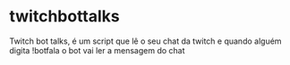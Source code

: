 # twitchbottalks

Twitch bot talks, é um script que lê o seu chat da twitch e quando alguém digita !botfala <mensagem>
o bot vai ler a mensagem do chat
